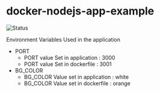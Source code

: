 # docker-nodejs-app-example

![Status](https://github.com/anoop600/docker-nodejs-app-example/actions/workflows/docker-image.yml/badge.svg?branch=main)


Environment Variables Used in the application
- PORT 
  - PORT value Set in application : 3000
  - PORT value Set in dockerfile : 3001
- BG_COLOR
  - BG_COLOR Value set in application : white
  - BG_COLOR Value set in dockerfile : orange